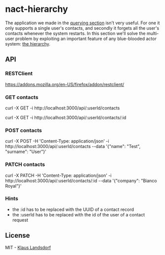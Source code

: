 # nact-hierarchy

The application we made in the [querying section](https://github.com/biancode/nact-query) isn't very useful. For one it only supports a single user's contacts, and secondly it forgets all the user's contacts whenever the system restarts. In this section we'll solve the multi-user problem by exploiting an important feature of any blue-blooded actor system: [the hierarchy](https://nact.io/en_uk/lesson/javascript/hierarchy).

## API

### RESTClient

  https://addons.mozilla.org/en-US/firefox/addon/restclient/

### GET contacts

  curl -X GET -i http://localhost:3000/api/:userId/contacts

  curl -X GET -i http://localhost:3000/api/:userId/contacts/:id

### POST contacts

  curl -X POST -H 'Content-Type: application/json' -i http://localhost:3000/api/:userId/contacts --data '{"name": "Test", "surname": "User"}'

### PATCH contacts

  curl -X PATCH -H 'Content-Type: application/json' -i http://localhost:3000/api/:userId/contacts/:id --data '{"company": "Bianco Royal"}'

### Hints

* the :id has to be replaced with the UUID of a contact record 
* the :userId has to be replaced with the id of the user of a contact request

## License
MIT - [Klaus Landsdorf](http://bianco-royal.de/)